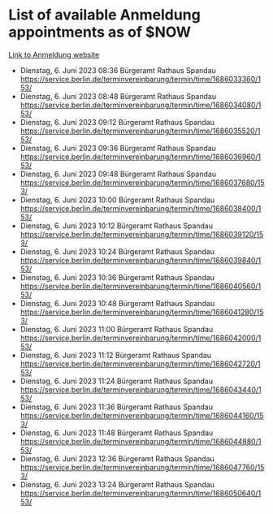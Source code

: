 # List of available Anmeldung appointments as of $NOW
[Link to Anmeldung website](https://service.berlin.de/terminvereinbarung/termin/tag.php?termin=1&anliegen[]=120686&dienstleisterlist=122210,122217,327316,122219,327312,122227,327314,122231,327346,122243,327348,122254,122252,329742,122260,329745,122262,329748,122271,327278,122273,327274,122277,327276,330436,122280,327294,122282,327290,122284,327292,122291,327270,122285,327266,122286,327264,122296,327268,150230,329760,122297,327286,122294,327284,122312,329763,122314,329775,122304,327330,122311,327334,122309,327332,317869,122281,327352,122279,329772,122283,122276,327324,122274,327326,122267,329766,122246,327318,122251,327320,122257,327322,122208,327298,122226,327300&herkunft=http%3A%2F%2Fservice.berlin.de%2Fdienstleistung%2F120686%2F)
- Dienstag, 6. Juni 2023 08:36 Bürgeramt Rathaus Spandau https://service.berlin.de/terminvereinbarung/termin/time/1686033360/153/
- Dienstag, 6. Juni 2023 08:48 Bürgeramt Rathaus Spandau https://service.berlin.de/terminvereinbarung/termin/time/1686034080/153/
- Dienstag, 6. Juni 2023 09:12 Bürgeramt Rathaus Spandau https://service.berlin.de/terminvereinbarung/termin/time/1686035520/153/
- Dienstag, 6. Juni 2023 09:36 Bürgeramt Rathaus Spandau https://service.berlin.de/terminvereinbarung/termin/time/1686036960/153/
- Dienstag, 6. Juni 2023 09:48 Bürgeramt Rathaus Spandau https://service.berlin.de/terminvereinbarung/termin/time/1686037680/153/
- Dienstag, 6. Juni 2023 10:00 Bürgeramt Rathaus Spandau https://service.berlin.de/terminvereinbarung/termin/time/1686038400/153/
- Dienstag, 6. Juni 2023 10:12 Bürgeramt Rathaus Spandau https://service.berlin.de/terminvereinbarung/termin/time/1686039120/153/
- Dienstag, 6. Juni 2023 10:24 Bürgeramt Rathaus Spandau https://service.berlin.de/terminvereinbarung/termin/time/1686039840/153/
- Dienstag, 6. Juni 2023 10:36 Bürgeramt Rathaus Spandau https://service.berlin.de/terminvereinbarung/termin/time/1686040560/153/
- Dienstag, 6. Juni 2023 10:48 Bürgeramt Rathaus Spandau https://service.berlin.de/terminvereinbarung/termin/time/1686041280/153/
- Dienstag, 6. Juni 2023 11:00 Bürgeramt Rathaus Spandau https://service.berlin.de/terminvereinbarung/termin/time/1686042000/153/
- Dienstag, 6. Juni 2023 11:12 Bürgeramt Rathaus Spandau https://service.berlin.de/terminvereinbarung/termin/time/1686042720/153/
- Dienstag, 6. Juni 2023 11:24 Bürgeramt Rathaus Spandau https://service.berlin.de/terminvereinbarung/termin/time/1686043440/153/
- Dienstag, 6. Juni 2023 11:36 Bürgeramt Rathaus Spandau https://service.berlin.de/terminvereinbarung/termin/time/1686044160/153/
- Dienstag, 6. Juni 2023 11:48 Bürgeramt Rathaus Spandau https://service.berlin.de/terminvereinbarung/termin/time/1686044880/153/
- Dienstag, 6. Juni 2023 12:36 Bürgeramt Rathaus Spandau https://service.berlin.de/terminvereinbarung/termin/time/1686047760/153/
- Dienstag, 6. Juni 2023 13:24 Bürgeramt Rathaus Spandau https://service.berlin.de/terminvereinbarung/termin/time/1686050640/153/
